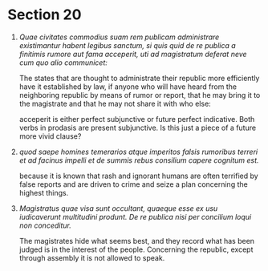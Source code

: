 # Section 20

1. *Quae civitates commodius suam rem publicam administrare existimantur habent
   legibus sanctum, si quis quid de re publica a finitimis rumore aut fama
   acceperit, uti ad magistratum deferat neve cum quo alio communicet:*

   The states that are thought to administrate their republic more efficiently
   have it established by law, if anyone who will have heard from the
   neighboring republic by means of rumor or report, that he may bring it to the
   magistrate and that he may not share it with who else:

   acceperit is either perfect subjunctive or future perfect indicative. Both
   verbs in prodasis are present subjunctive. Is this just a piece of a future
   more vivid clause?

2. *quod saepe homines temerarios atque imperitos falsis rumoribus terreri et ad
   facinus impelli et de summis rebus consilium capere cognitum est.*

   because it is known that rash and ignorant humans are often terrified by
   false reports and are driven to crime and seize a plan concerning the highest
   things.

3. *Magistratus quae visa sunt occultant, quaeque esse ex usu iudicaverunt
   multitudini produnt. De re publica nisi per concilium loqui non conceditur.*

   The magistrates hide what seems best, and they record what has been judged is
   in the interest of the people.  Concerning the republic, except through
   assembly it is not allowed to speak.
